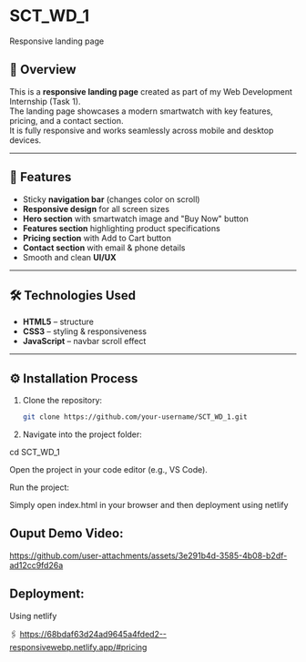 # SCT_WD_1
Responsive landing page

## 📌 Overview
This is a **responsive landing page** created as part of my Web Development Internship (Task 1).  
The landing page showcases a modern smartwatch with key features, pricing, and a contact section.  
It is fully responsive and works seamlessly across mobile and desktop devices.

---

## 🚀 Features
- Sticky **navigation bar** (changes color on scroll)  
- **Responsive design** for all screen sizes  
- **Hero section** with smartwatch image and "Buy Now" button  
- **Features section** highlighting product specifications  
- **Pricing section** with Add to Cart button  
- **Contact section** with email & phone details  
- Smooth and clean **UI/UX**  

---

## 🛠️ Technologies Used
- **HTML5** – structure  
- **CSS3** – styling & responsiveness  
- **JavaScript** – navbar scroll effect  


---

## ⚙️ Installation Process
1. Clone the repository:
   ```bash
   git clone https://github.com/your-username/SCT_WD_1.git
2. Navigate into the project folder:

cd SCT_WD_1


Open the project in your code editor (e.g., VS Code).

Run the project:

Simply open index.html in your browser and then deployment using netlify


## Ouput Demo Video:


https://github.com/user-attachments/assets/3e291b4d-3585-4b08-b2df-ad12cc9fd26a

## Deployment:

Using netlify 

🖇️  https://68bdaf63d24ad9645a4fded2--responsivewebp.netlify.app/#pricing

